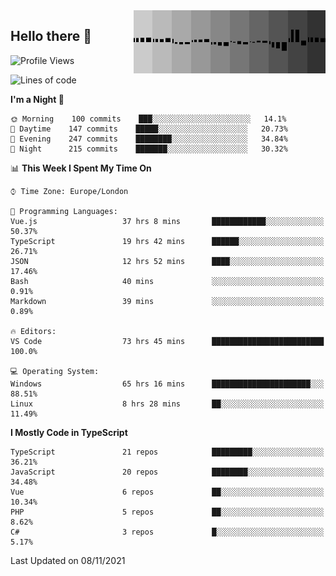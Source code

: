 <img width="307" align="right" src="https://raw.githubusercontent.com/SubZtep/SubZtep/master/assets/eq1.gif"/>

## Hello there 👋

<!--START_SECTION:waka-->
![Profile Views](http://img.shields.io/badge/Profile%20Views-33-blue)

![Lines of code](https://img.shields.io/badge/From%20Hello%20World%20I%27ve%20Written-1.5%20million%20lines%20of%20code-blue)

**I'm a Night 🦉** 

```text
🌞 Morning    100 commits    ███░░░░░░░░░░░░░░░░░░░░░░   14.1% 
🌆 Daytime    147 commits    █████░░░░░░░░░░░░░░░░░░░░   20.73% 
🌃 Evening    247 commits    ████████░░░░░░░░░░░░░░░░░   34.84% 
🌙 Night      215 commits    ███████░░░░░░░░░░░░░░░░░░   30.32%

```


📊 **This Week I Spent My Time On** 

```text
⌚︎ Time Zone: Europe/London

💬 Programming Languages: 
Vue.js                   37 hrs 8 mins       ████████████░░░░░░░░░░░░░   50.37% 
TypeScript               19 hrs 42 mins      ██████░░░░░░░░░░░░░░░░░░░   26.71% 
JSON                     12 hrs 52 mins      ████░░░░░░░░░░░░░░░░░░░░░   17.46% 
Bash                     40 mins             ░░░░░░░░░░░░░░░░░░░░░░░░░   0.91% 
Markdown                 39 mins             ░░░░░░░░░░░░░░░░░░░░░░░░░   0.89%

🔥 Editors: 
VS Code                  73 hrs 45 mins      █████████████████████████   100.0%

💻 Operating System: 
Windows                  65 hrs 16 mins      ██████████████████████░░░   88.51% 
Linux                    8 hrs 28 mins       ██░░░░░░░░░░░░░░░░░░░░░░░   11.49%

```

**I Mostly Code in TypeScript** 

```text
TypeScript               21 repos            █████████░░░░░░░░░░░░░░░░   36.21% 
JavaScript               20 repos            ████████░░░░░░░░░░░░░░░░░   34.48% 
Vue                      6 repos             ██░░░░░░░░░░░░░░░░░░░░░░░   10.34% 
PHP                      5 repos             ██░░░░░░░░░░░░░░░░░░░░░░░   8.62% 
C#                       3 repos             █░░░░░░░░░░░░░░░░░░░░░░░░   5.17%

```



 Last Updated on 08/11/2021
<!--END_SECTION:waka-->
